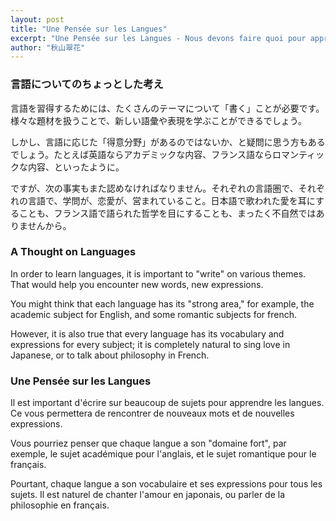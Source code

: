 ```yaml
---
layout: post
title: "Une Pensée sur les Langues"
excerpt: "Une Pensée sur les Langues - Nous devons faire quoi pour apprendre les langues ? Est-ce qu'il y a le 'domain fort' de chaque langue ?"
author: "秋山翠花"
---
```


<!-- # Une Pensée sur l'Écriture -->

### 言語についてのちょっとした考え

言語を習得するためには、たくさんのテーマについて「書く」ことが必要です。様々な題材を扱うことで、新しい語彙や表現を学ぶことができるでしょう。

しかし、言語に応じた「得意分野」があるのではないか、と疑問に思う方もあるでしょう。たとえば英語ならアカデミックな内容、フランス語ならロマンティックな内容、といったように。

ですが、次の事実もまた認めなければなりません。それぞれの言語圏で、それぞれの言語で、学問が、恋愛が、営まれていること。日本語で歌われた愛を耳にすることも、フランス語で語られた哲学を目にすることも、まったく不自然ではありませんから。

### A Thought on Languages

In order to learn languages, it is important to "write" on various themes. That would help you encounter new words, new expressions.

You might think that each language has its "strong area," for example, the academic subject for English, and some romantic subjects for french.

However, it is also true that every language has its vocabulary and expressions for every subject; it is completely natural to sing love in Japanese, or to talk about philosophy in French.

### Une Pensée sur les Langues

Il est important d'écrire sur beaucoup de sujets pour apprendre les langues. Ce vous permettera de rencontrer de nouveaux mots et de nouvelles expressions.

Vous pourriez penser que chaque langue a son "domaine fort", par exemple, le sujet académique pour l'anglais, et le sujet romantique pour le français.

Pourtant, chaque langue a son vocabulaire et ses expressions pour tous les sujets. Il est naturel de chanter l'amour en japonais, ou parler de la philosophie en français.
